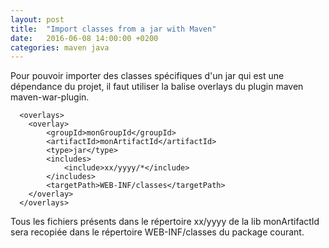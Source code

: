 ```yaml
---
layout: post
title:  "Import classes from a jar with Maven"
date:   2016-06-08 14:00:00 +0200
categories: maven java
---
```


Pour pouvoir importer des classes spécifiques d'un jar qui est une dépendance du projet, il faut utiliser la balise overlays du plugin maven maven-war-plugin.

```
  <overlays>
    <overlay>
        <groupId>monGroupId</groupId>
        <artifactId>monArtifactId</artifactId>
        <type>jar</type>
        <includes>
            <include>xx/yyyy/*</include>
        </includes>
        <targetPath>WEB-INF/classes</targetPath>
    </overlay>
  </overlays>
```

Tous les fichiers présents dans le répertoire xx/yyyy de la lib monArtifactId sera recopiée dans le répertoire WEB-INF/classes du package courant.
